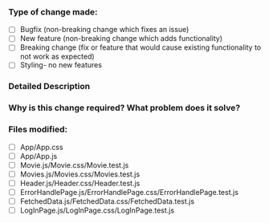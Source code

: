 ### Type of change made:
- [ ] Bugfix (non-breaking change which fixes an issue)
- [ ] New feature (non-breaking change which adds functionality)
- [ ] Breaking change (fix or feature that would cause existing functionality to not work as expected)
- [ ] Styling- no new features
### Detailed Description
### Why is this change required? What problem does it solve?
### Files modified:
- [ ] App/App.css
- [ ] App/App.js
- [ ] Movie.js/Movie.css/Movie.test.js
- [ ] Movies.js/Movies.css/Movies.test.js
- [ ] Header.js/Header.css/Header.test.js
- [ ] ErrorHandlePage.js/ErrorHandlePage.css/ErrorHandlePage.test.js
- [ ] FetchedData.js/FetchedData.css/FetchedData.test.js
- [ ] LogInPage.js/LogInPage.css/LogInPage.test.js